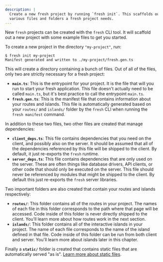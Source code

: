```yaml
---
description: |
  Create a new fresh project by running `fresh init`. This scaffolds out the
  various files and folders a fresh project needs.
---
```


New `fresh` projects can be created with the `fresh` CLI tool. It will scaffold
out a new project with some example files to get you started.

To create a new project in the directory `"my-project"`, run:

```
$ fresh init my-project
Manifest generated and written to ./my-project/fresh.gen.ts
```

This will create a directory containing a bunch of files. Out of all of the
files, only two are strictly necessary for a fresh project:

- **`main.ts`**: This is the entrypoint for your project. It is the file that
  will you run to start your fresh application. This file doesn't actually need
  to be called `main.ts`, but it's best practice to call the entrypoint
  `main.ts`.
- **`fresh.gen.ts`**: This is the manifest file that contains information about
  your routes and islands. This file is automatically generated based on your
  `routes/` and `islands/` folder by the `fresh` CLI when running the
  `fresh manifest` command.

In addition to these two files, two other files are created that manage
dependencies:

- **`client_deps.ts`**: This file contains dependencies that you need on the
  client, and possibly also on the server. It should be assumed that all of the
  dependencies referenced by this file will be shipped to the client. By
  default, it just re-exports the `fresh` runtime.
- **`server_deps.ts`**: This file contains dependencies that are only used on
  the server. These are often things like database drivers, API clients, or
  other code that should only be executed on the server. This file should never
  be referenced by modules that might be shipped to the client. By default this
  just re-exports the `fresh` server libraries.

Two important folders are also created that contain your routes and islands
respectively:

- **`routes/`**: This folder contains all of the routes in your project. The
  names of each file in this folder corresponds to the path where that page will
  be accessed. Code inside of this folder is never directly shipped to the
  client. You'll learn more about how routes work in the next section.
- **`islands/`**: This folder contains all of the interactive islands in your
  project. The name of each file corresponds to the name of the island defined
  in that file. Code inside of this folder can be run from both client and
  server. You'll learn more about islands later in this chapter.

Finally a **`static/`** folder is created that contains static files that are
automatically served "as is". [Learn more about static files][static-files].

[static-files]: ../concepts/static-files
